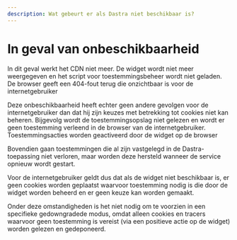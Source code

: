 ```yaml
---
description: Wat gebeurt er als Dastra niet beschikbaar is?
---
```


# In geval van onbeschikbaarheid

In dit geval werkt het CDN niet meer. De widget wordt niet meer weergegeven en het script voor toestemmingsbeheer wordt niet geladen. De browser geeft een 404-fout terug die onzichtbaar is voor de internetgebruiker &#x20;

Deze onbeschikbaarheid heeft echter geen andere gevolgen voor de internetgebruiker dan dat hij zijn keuzes met betrekking tot cookies niet kan beheren. Bijgevolg wordt de toestemmingsopslag niet gelezen en wordt er geen toestemming verleend in de browser van de internetgebruiker. Toestemmingsacties worden geactiveerd door de widget op de browser &#x20;

Bovendien gaan toestemmingen die al zijn vastgelegd in de Dastra-toepassing niet verloren, maar worden deze hersteld wanneer de service opnieuw wordt gestart.

Voor de internetgebruiker geldt dus dat als de widget niet beschikbaar is, er geen cookies worden geplaatst waarvoor toestemming nodig is die door de widget worden beheerd en er geen keuze kan worden gemaakt.

Onder deze omstandigheden is het niet nodig om te voorzien in een specifieke gedowngradede modus, omdat alleen cookies en tracers waarvoor geen toestemming is vereist (via een positieve actie op de widget) worden gelezen en gedeponeerd.